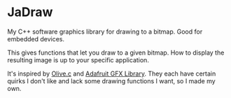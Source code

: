 # JaDraw

My C++ software graphics library for drawing to a bitmap. Good for embedded devices.

This gives functions that let you draw to a given bitmap. How to display the resulting image is up to your specific application.

It's inspired by [Olive.c](https://tsoding.github.io/olive.c/) and [Adafruit GFX Library](https://learn.adafruit.com/adafruit-gfx-graphics-library/overview). They each have certain quirks I don't like and lack some drawing functions I want, so I made my own.
